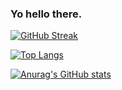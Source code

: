### Yo hello there.

[![GitHub Streak](https://streak-stats.demolab.com/?user=phaspez)](https://git.io/streak-stats)

[![Top Langs](https://github-readme-stats.vercel.app/api/top-langs/?username=phaspez)](https://github.com/anuraghazra/github-readme-stats)

[![Anurag's GitHub stats](https://github-readme-stats.vercel.app/api?username=phaspez)](https://github.com/anuraghazra/github-readme-stats)

<!--
**phaspez/phaspez** is a ✨ _special_ ✨ repository because its `README.md` (this file) appears on your GitHub profile.

Here are some ideas to get you started:

- 🔭 I’m currently working on ...
- 🌱 I’m currently learning ...
- 👯 I’m looking to collaborate on ...
- 🤔 I’m looking for help with ...
- 💬 Ask me about ...
- 📫 How to reach me: ...
- 😄 Pronouns: ...
- ⚡ Fun fact: ...
-->

